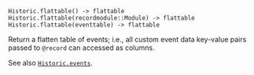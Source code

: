     Historic.flattable() -> flattable
    Historic.flattable(recordmodule::Module) -> flattable
    Historic.flattable(eventtable) -> flattable

Return a flatten table of events; i.e., all custom event data key-value pairs
passed to `@record` can accessed as columns.

See also [`Historic.events`](@ref).
